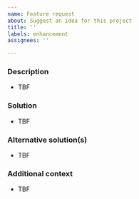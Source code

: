 ```yaml
---
name: Feature request
about: Suggest an idea for this project
title: ''
labels: enhancement
assignees: ''

---
```


### Description
<!-- A clear and concise description of what the problem is. Ex. I'm always frustrated when [...] -->

- TBF

### Solution
<!-- A clear and concise description of what you want to happen. -->

- TBF

### Alternative solution(s)
<!-- A clear and concise description of any alternative solution(s) or feature(s) you've considered. -->

- TBF

### Additional context
<!-- Add any other context or screenshots about the feature request here. -->

- TBF
